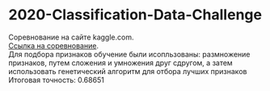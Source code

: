 # 2020-Classification-Data-Challenge
Соревнование на сайте kaggle.com. <br>
<a href="https://www.kaggle.com/c/classification-data-challenge/code">Ссылка на соревнование</a>.<br>
Для подбора признаков обучение были исопльзованы: размножение признаков, путем сложения и умножения друг сдругом, а затем использовать генетический алгоритм для отбора лучших признаков<br>
Итоговая точность: 0.68651
